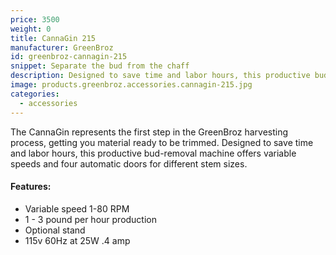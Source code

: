 ```yaml
---
price: 3500
weight: 0
title: CannaGin 215
manufacturer: GreenBroz
id: greenbroz-cannagin-215
snippet: Separate the bud from the chaff
description: Designed to save time and labor hours, this productive bud-removal machine offers variable speeds and four automatic doors for different stem sizes.
image: products.greenbroz.accessories.cannagin-215.jpg
categories:
  - accessories
---
```


The CannaGin represents the first step in the GreenBroz harvesting process, getting you material ready to be trimmed. Designed to save time and labor hours, this productive bud-removal machine offers variable speeds and four automatic doors for different stem sizes.

#### Features:

* Variable speed 1-80 RPM
* 1 - 3 pound per hour production
* Optional stand
* 115v 60Hz at 25W .4 amp
